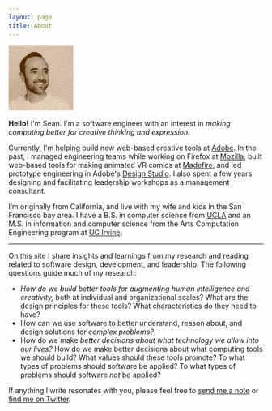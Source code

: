 ```yaml
---
layout: page
title: About
---
```


<img src="/assets/images/svoisen_dither_orange@2x.jpg" width="128" alt="A photo of the author." class="profile">

**Hello!** I'm Sean. I'm a software engineer with an interest in _making computing better for creative thinking and expression._

Currently, I'm helping build new web-based creative tools at <a href="https://adobe.com">Adobe</a>. In the past, I managed engineering teams while working on Firefox at <a href="https://mozilla.org">Mozilla</a>, built web-based tools for making animated VR comics at <a href="https://techcrunch.com/2021/04/29/madefire-shuts-down/">Madefire</a>, and led prototype engineering in Adobe's <a href="https://adobe.design">Design Studio</a>. I also spent a few years designing and facilitating leadership workshops as a management consultant.

I’m originally from California, and live with my wife and kids in the San Francisco bay area. I have a B.S. in computer science from <a href="https://www.ucla.edu">UCLA</a> and an M.S. in information and computer science from the Arts Computation Engineering program at [UC Irvine](https://www.uci.edu).

<hr>

On this site I share insights and learnings from my research and reading related to software design, development, and leadership. The following questions guide much of my research:

* <em>How do we build better tools for augmenting human intelligence and creativity,</em> both at individual and organizational scales? What are the design principles for these tools? What characteristics do they need to have?
* How can we use software to better understand, reason about, and design solutions for <em>complex problems?</em>
* How do we make <em>better decisions about what technology we allow into our lives?</em> How do we make better decisions about what computing tools we should build? What values should these tools promote? To what types of problems should software be applied? To what types of problems should software <em>not</em> be applied?

If anything I write resonates with you, please feel free to <a href="#" class="eml-protected">send me a note</a> or <a href="https://twitter.com/svoisen" title="My Twitter profile.">find me on Twitter</a>.

<script>
    function decode(encodedString) {
        var email = ''; 
        var keyInHex = encodedString.substr(0, 2);
        var key = parseInt(keyInHex, 16);
        for (var n = 2; n < encodedString.length; n += 2) {
            var charInHex = encodedString.substr(n, 2)
            var char = parseInt(charInHex, 16);
            var output = char ^ key;
            email += String.fromCharCode(output);
        }

        return email;
    }

    window.addEventListener('DOMContentLoaded', function() {
        const allElements = document.getElementsByClassName('eml-protected');
        const eml = decode('582b3d3936182e37312b3d3676372a3f');
        for (let i = 0; i < allElements.length; i++) {
            allElements[i].href = 'mailto:' + eml;
        }
    });
</script>